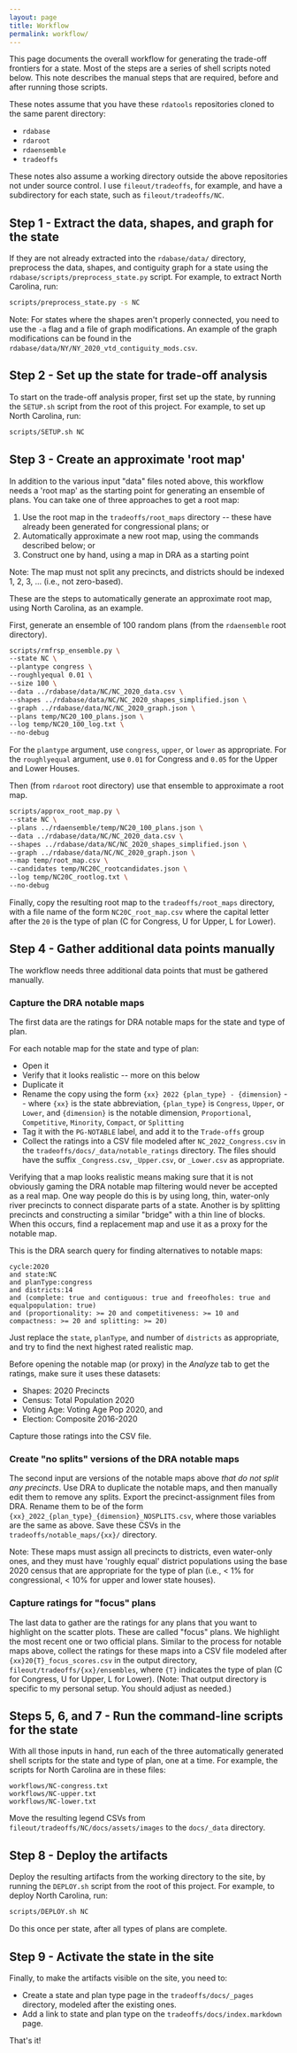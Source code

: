 ```yaml
---
layout: page
title: Workflow
permalink: workflow/
---
```


This page documents the overall workflow for generating the trade-off frontiers for a state.
Most of the steps are a series of shell scripts noted below.
This note describes the manual steps that are required, before and after running those scripts.

These notes assume that you have these `rdatools` repositories cloned to the same parent directory:

* `rdabase`
* `rdaroot`
* `rdaensemble`
* `tradeoffs`

These notes also assume a working directory outside the above repositories not under source control.
I use `fileout/tradeoffs`, for example, and have a subdirectory for each state, such as `fileout/tradeoffs/NC`.

## Step 1 - Extract the data, shapes, and graph for the state

If they are not already extracted into the `rdabase/data/` directory,
preprocess the data, shapes, and contiguity graph for a state using the `rdabase/scripts/preprocess_state.py` script.
For example, to extract North Carolina, run:

```bash
scripts/preprocess_state.py -s NC
```

Note: For states where the shapes aren't properly connected, 
you need to use the `-a` flag and a file of graph modifications.
An example of the graph modifications can be found in the `rdabase/data/NY/NY_2020_vtd_contiguity_mods.csv`.

## Step 2 - Set up the state for trade-off analysis

To start on the trade-off analysis proper, first set up the state,
by running the `SETUP.sh` script from the root of this project.
For example, to set up North Carolina, run:

```bash
scripts/SETUP.sh NC
```

## Step 3 - Create an approximate 'root map'

In addition to the various input "data" files noted above, this workflow needs 
a 'root map' as the starting point for generating an ensemble of plans.
You can take one of three approaches to get a root map:

1. Use the root map in the `tradeoffs/root_maps` directory -- these have already been generated for congressional plans; or
2. Automatically approximate a new root map, using the commands described below; or
3. Construct one by hand, using a map in DRA as a starting point

Note: The map must not split any precincts, and districts should be indexed 1, 2, 3, ... (i.e., not zero-based).

These are the steps to automatically generate an approximate root map, 
using North Carolina, as an example.

First, generate an ensemble of 100 random plans (from the `rdaensemble` root directory).

```bash
scripts/rmfrsp_ensemble.py \
--state NC \
--plantype congress \
--roughlyequal 0.01 \
--size 100 \
--data ../rdabase/data/NC/NC_2020_data.csv \
--shapes ../rdabase/data/NC/NC_2020_shapes_simplified.json \
--graph ../rdabase/data/NC/NC_2020_graph.json \
--plans temp/NC20_100_plans.json \
--log temp/NC20_100_log.txt \
--no-debug
```

For the `plantype` argument, use `congress`, `upper`, or `lower` as appropriate.
For the `roughlyequal` argument, use `0.01` for Congress and `0.05` for the Upper and Lower Houses.

Then (from `rdaroot` root directory) use that ensemble to approximate a root map.

```bash
scripts/approx_root_map.py \
--state NC \
--plans ../rdaensemble/temp/NC20_100_plans.json \
--data ../rdabase/data/NC/NC_2020_data.csv \
--shapes ../rdabase/data/NC/NC_2020_shapes_simplified.json \
--graph ../rdabase/data/NC/NC_2020_graph.json \
--map temp/root_map.csv \
--candidates temp/NC20C_rootcandidates.json \
--log temp/NC20C_rootlog.txt \
--no-debug
```

Finally, copy the resulting root map to the `tradeoffs/root_maps` directory,
with a file name of the form `NC20C_root_map.csv`
where the capital letter after the `20` is the type of plan (C for Congress, U for Upper, L for Lower).

## Step 4 - Gather additional data points manually

The workflow needs three additional data points that must be gathered manually.

### Capture the DRA notable maps

The first data are the ratings for DRA notable maps for the state and type of plan.

For each notable map for the state and type of plan:

*   Open it
*   Verify that it looks realistic -- more on this below
*   Duplicate it 
*   Rename the copy using the form `{xx} 2022 {plan_type} - {dimension}` -- 
    where `{xx}` is the state abbreviation, `{plan_type}` is `Congress`, `Upper`, or `Lower`, 
    and `{dimension}` is the notable dimension, `Proportional`, `Competitive`, `Minority`, `Compact`, or `Splitting`
*   Tag it with the `PG-NOTABLE` label, and add it to the `Trade-offs` group
*   Collect the ratings into a CSV file modeled after `NC_2022_Congress.csv`
    in the `tradeoffs/docs/_data/notable_ratings` directory.
    The files should have the suffix `_Congress.csv`, `_Upper.csv`, or `_Lower.csv` as appropriate.

Verifying that a map looks realistic means making sure that it is not obviously gaming the DRA notable map filtering
would never be accepted as a real map.
One way people do this is by using long, thin, water-only river precincts to connect disparate parts of a state.
Another is by splitting precincts and constructing a similar "bridge" with a thin line of blocks.
When this occurs, find a replacement map and use it as a proxy for the notable map.

This is the DRA search query for finding alternatives to notable maps:

```
cycle:2020
and state:NC
and planType:congress
and districts:14
and (complete: true and contiguous: true and freeofholes: true and equalpopulation: true)
and (proportionality: >= 20 and competitiveness: >= 10 and compactness: >= 20 and splitting: >= 20)
```

Just replace the `state`, `planType`, and number of `districts` as appropriate, and
try to find the next highest rated realistic map.

Before opening the notable map (or proxy) in the *Analyze* tab to get the ratings, 
make sure it uses these datasets:

* Shapes: 2020 Precincts
* Census: Total Population 2020
* Voting Age: Voting Age Pop 2020, and
* Election: Composite 2016-2020

Capture those ratings into the CSV file.

### Create "no splits" versions of the DRA notable maps

The second input are versions of the notable maps above *that do not split any precincts*.
Use DRA to duplicate the notable maps, and then manually edit them to remove any splits.
Export the precinct-assignment files from DRA.
Rename them to be of the form `{xx}_2022_{plan_type}_{dimension}_NOSPLITS.csv`, 
where those variables are the same as above.
Save these CSVs in the `tradeoffs/notable_maps/{xx}/` directory.

Note: These maps must assign all precincts to districts, even water-only ones, and
they must have 'roughly equal' district populations using the base 2020 census
that are appropriate for the type of plan (i.e., < 1% for congressional, < 10% for upper and lower state houses).

### Capture ratings for "focus" plans

The last data to gather are the ratings for any plans that you want to highlight on the scatter plots.
These are called "focus" plans.
We highlight the most recent one or two official plans.
Similar to the process for notable maps above, collect the ratings for these maps into a CSV file modeled after 
`{xx}20{T}_focus_scores.csv` in the output directory, `fileout/tradeoffs/{xx}/ensembles`,
where `{T}` indicates the type of plan (C for Congress, U for Upper, L for Lower).
(Note: That output directory is specific to my personal setup. You should adjust as needed.)

## Steps 5, 6, and 7 - Run the command-line scripts for the state

With all those inputs in hand, run each of the three automatically generated shell scripts 
for the state and type of plan, one at a time.
For example, the scripts for North Carolina are in these files:

```
workflows/NC-congress.txt
workflows/NC-upper.txt
workflows/NC-lower.txt
```

Move the resulting legend CSVs from `fileout/tradeoffs/NC/docs/assets/images` to the `docs/_data` directory.

## Step 8 - Deploy the artifacts

Deploy the resulting artifacts from the working directory to the site,
by running the `DEPLOY.sh` script from the root of this project.
For example, to deploy North Carolina, run:

```bash
scripts/DEPLOY.sh NC
```

Do this once per state, after all types of plans are complete.

## Step 9 - Activate the state in the site

Finally, to make the artifacts visible on the site, you need to:

* Create a state and plan type page in the `tradeoffs/docs/_pages` directory, modeled after the existing ones.
* Add a link to state and plan type on the `tradeoffs/docs/index.markdown` page.

That's it!
